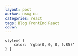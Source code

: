 ```yaml
---
layout: post
author: Hang Hu
categories: react
tags: Blog FrontEnd React 
cover: 
---
```


```
style={ {
    color: 'rgba(0, 0, 0, 0.85)'
} }
```
